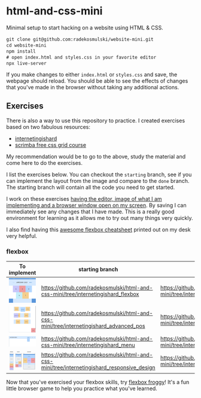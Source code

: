 # html-and-css-mini

Minimal setup to start hacking on a website using HTML & CSS.

```
git clone git@github.com:radekosmulski/website-mini.git
cd website-mini
npm install
# open index.html and styles.css in your favorite editor
npx live-server
```

If you make changes to either `index.html` or `styles.css` and save, the webpage should reload. You should be able to see the effects of changes that you've made in the browser without taking any additional actions.

## Exercises

There is also a way to use this repository to practice. I created exercises based on two fabulous resources: 

* [internetingishard](https://www.internetingishard.com/)
* [scrimba free css grid course](https://scrimba.com/learn/R8PTE)

My recommendation would be to go to the above, study the material and come here to do the exercises.

I list the exercises below. You can checkout the `starting` branch, see if you can implement the layout from the image and compare to the `done` branch. The starting branch will contain all the code you need to get started.

I work on these exercises [having the editor, image of what I am implementing and a browser window open on my screen](https://github.com/radekosmulski/html-and-css-mini/blob/images/images/me_doing_exercises.png?raw=true). By saving I can immediately see any changes that I have made. This is a really good environment for learning as it allows me to try out many things very quickly.

I also find having this [awesome flexbox cheatsheet](https://www.alsacreations.com/xmedia/guidelines/flexbox-cheatsheet.pdf) printed out on my desk very helpful.

### flexbox

| To implement  | starting branch | done branch | learning objective |
| ------------- | ------------- | ------------- | ------------- |
| <img src="https://github.com/radekosmulski/html-and-css-mini/blob/images/images/internetigishard_flexbox.png?raw=true" width="200" /> | https://github.com/radekosmulski/html-and-css-mini/tree/internetingishard_flexbox  | https://github.com/radekosmulski/html-and-css-mini/tree/internetingishard_flexbox_done | flexbox |
| <img src="https://github.com/radekosmulski/html-and-css-mini/blob/images/images/internetingishard_advanced_pos.png?raw=true" width="200" /> | https://github.com/radekosmulski/html-and-css-mini/tree/internetingishard_advanced_pos | https://github.com/radekosmulski/html-and-css-mini/tree/internetingishard_advanced_pos_done | advanced positioning |
| <img src="https://github.com/radekosmulski/html-and-css-mini/blob/images/images/internetingishard_menu.png?raw=true" width="200" /> | https://github.com/radekosmulski/html-and-css-mini/tree/internetingishard_menu | https://github.com/radekosmulski/html-and-css-mini/tree/internetingishard_menu_done | advanced positioning |
| <img src="https://github.com/radekosmulski/html-and-css-mini/blob/images/images/internetingishard_responsive_design.png?raw=true" width="200" /> | https://github.com/radekosmulski/html-and-css-mini/tree/internetingishard_responsive_design | https://github.com/radekosmulski/html-and-css-mini/tree/internetingishard_responsive_design_done | responsive design |

Now that you've exercised your flexbox skills, try [flexbox froggy](https://flexboxfroggy.com/)! It's a fun little browser game to help you practice what you've learned.
